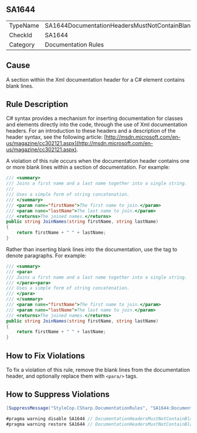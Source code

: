 ﻿## SA1644

<table>
<tr>
  <td>TypeName</td>
  <td>SA1644DocumentationHeadersMustNotContainBlankLines</td>
</tr>
<tr>
  <td>CheckId</td>
  <td>SA1644</td>
</tr>
<tr>
  <td>Category</td>
  <td>Documentation Rules</td>
</tr>
</table>

## Cause

A section within the Xml documentation header for a C# element contains blank lines.

## Rule Description

C# syntax provides a mechanism for inserting documentation for classes and elements directly into the code, through the use of Xml documentation headers. For an introduction to these headers and a description of the header syntax, see the following article: [http://msdn.microsoft.com/en-us/magazine/cc302121.aspx](http://msdn.microsoft.com/en-us/magazine/cc302121.aspx).

A violation of this rule occurs when the documentation header contains one or more blank lines within a section of documentation. For example:

```csharp
/// <summary>
/// Joins a first name and a last name together into a single string.
///
/// Uses a simple form of string concatenation.
/// </summary>
/// <param name="firstName">The first name to join.</param>
/// <param name="lastName">The last name to join.</param>
/// <returns>The joined names.</returns>
public string JoinNames(string firstName, string lastName)
{
    return firstName + " " + lastName;
}
```

Rather than inserting blank lines into the documentation, use the <para> tag to denote paragraphs. For example:

```csharp
/// <summary>
/// <para>
/// Joins a first name and a last name together into a single string.
/// </para><para>
/// Uses a simple form of string concatenation.
/// </para>
/// </summary>
/// <param name="firstName">The first name to join.</param>
/// <param name="lastName">The last name to join.</param>
/// <returns>The joined names.</returns>
public string JoinNames(string firstName, string lastName)
{
    return firstName + " " + lastName;
}
```

## How to Fix Violations

To fix a violation of this rule, remove the blank lines from the documentation header, and optionally replace them with `<para/>` tags.

## How to Suppress Violations

```csharp
[SuppressMessage("StyleCop.CSharp.DocumentationRules", "SA1644:DocumentationHeadersMustNotContainBlankLines", Justification = "Reviewed.")]
```

```csharp
#pragma warning disable SA1644 // DocumentationHeadersMustNotContainBlankLines
#pragma warning restore SA1644 // DocumentationHeadersMustNotContainBlankLines
```
